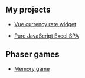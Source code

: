 ## My projects

- [Vue currency rate widget](https://insufficient-skill.github.io/widget/)

- [Pure JavaScript Excel SPA](https://insufficient-skill.github.io/SPA-excel_without-frameworks/)

## Phaser games
- [Memory game](https://insufficient-skill.github.io/phaser/memory/)
